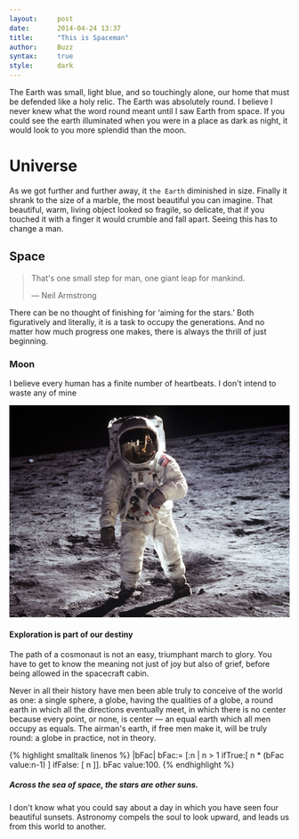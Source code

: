 ```yaml
---
layout:     post
date:       2014-04-24 13:37
title:      "This is Spaceman"
author:     Buzz
syntax:     true
style:		dark
---
```


The Earth was small, light blue, and so touchingly alone, our home that must be defended like a holy relic. The Earth was absolutely round. I believe I never knew what the word round meant until I saw Earth from space.
If you could see the earth illuminated when you were in a place as dark as night, it would look to you more splendid than the moon.

# Universe

As we got further and further away, it `the Earth` diminished in size. Finally it shrank to the size of a marble, the most beautiful you can imagine. That beautiful, warm, living object looked so fragile, so delicate, that if you touched it with a finger it would crumble and fall apart. Seeing this has to change a man.

## Space

> That's one small step for man, one giant leap for mankind.
>
> &mdash; Neil Armstrong

There can be no thought of finishing for ‘aiming for the stars.’ Both figuratively and literally, it is a task to occupy the generations. And no matter how much progress one makes, there is always the thrill of just beginning.

### Moon

I believe every human has a finite number of heartbeats. I don't intend to waste any of mine

![Buzz](/images/buzz.jpg)

#### Exploration is part of our destiny

The path of a cosmonaut is not an easy, triumphant march to glory. You have to get to know the meaning not just of joy but also of grief, before being allowed in the spacecraft cabin.

Never in all their history have men been able truly to conceive of the world as one: a single sphere, a globe, having the qualities of a globe, a round earth in which all the directions eventually meet, in which there is no center because every point, or none, is center — an equal earth which all men occupy as equals. The airman's earth, if free men make it, will be truly round: a globe in practice, not in theory.

{% highlight smalltalk linenos %}
|bFac|
bFac:=
    [:n | 
        n > 1 
            ifTrue:[ n * (bFac value:n-1) ]
            ifFalse: [ n ]].
bFac value:100.
{% endhighlight %}

##### Across the sea of space, the stars are other suns.

I don't know what you could say about a day in which you have seen four beautiful sunsets. Astronomy compels the soul to look upward, and leads us from this world to another.
